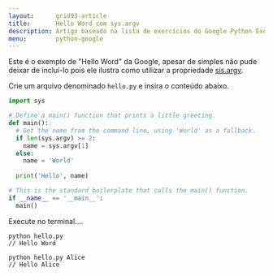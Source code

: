 ```yaml
---
layout:      grid93-article
title:       Hello Word com sys.argv
description: Artigo baseado na lista de exercícios do Google Python Exercise<br />que demosntra um 'Hello World' utilizando a propriedade sys.argv
menu:        python-google
---
```


Este é o exemplo de "Hello Word" da Google, apesar de simples não pude deixar de incluí-lo pois
ele ilustra como utilizar a propriedade [sis.argv](/python/sys-argv/).

Crie um arquivo denominado `hello.py` e insira o conteúdo abaixo.

```python
import sys

# Define a main() function that prints a little greeting.
def main():
  # Get the name from the command line, using 'World' as a fallback.
  if len(sys.argv) >= 2:
    name = sys.argv[1]
  else:
    name = 'World'
    
  print('Hello', name)

# This is the standard boilerplate that calls the main() function.
if __name__ == '__main__':
  main()
```

Execute no terminal....

    python hello.py
    // Hello Word

    python hello.py Alice
    // Hello Alice